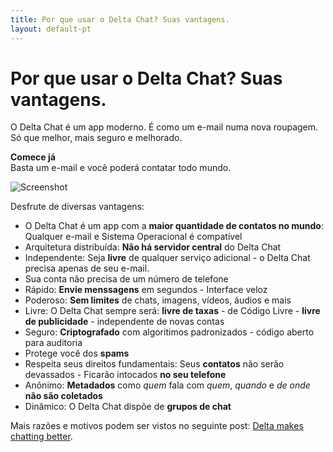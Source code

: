 ```yaml
---
title: Por que usar o Delta Chat? Suas vantagens.
layout: default-pt
---
```




<!-- GENERATED FILE -- DO NOT EDIT -->



# Por que usar o Delta Chat? Suas vantagens.

O Delta Chat é um app moderno. É como um e-mail numa nova roupagem. <br>Só que melhor, mais seguro e melhorado.

**Comece já** <br> Basta um e-mail e você poderá contatar todo mundo.

![Screenshot](../assets/features/start-img4.png)

Desfrute de diversas vantagens:

- O Delta Chat é um app com a **maior quantidade de contatos no mundo**: Qualquer e-mail e Sistema Operacional é compatível
- Arquitetura distribuída: **Não há servidor central** do Delta Chat
- Independente: Seja **livre** de qualquer serviço adicional - o Delta Chat precisa apenas de seu e-mail.
- Sua conta não precisa de um número de telefone
- Rápido: **Envie menssagens** em segundos - Interface veloz
- Poderoso: **Sem limites** de chats, imagens, vídeos, áudios e mais
- Livre: O Delta Chat sempre será: **livre de taxas** - de Código Livre - **livre de publicidade** - independente de novas contas
- Seguro: **Criptografado** com algoritimos padronizados - código aberto para auditoria
- Protege você dos **spams**
- Respeita seus direitos fundamentais: Seus **contatos** não serão devassados - Ficarão intocados **no seu telefone**
- Anônimo: **Metadados** como _quem_ fala com _quem_, _quando_ e _de onde_ **não são coletados**
- Dinâmico: O Delta Chat dispõe de **grupos de chat**


Mais razões e motivos podem ser vistos no seguinte post: [Delta makes chatting better](https://delta.chat/en/2017-05-31-delta-makes-chatting-better).
